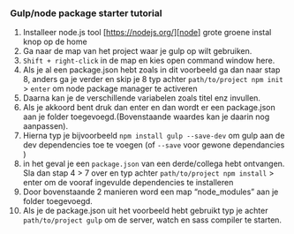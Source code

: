 
### Gulp/node package starter tutorial

1. Installeer node.js tool [https://nodejs.org/][node] grote groene instal knop op de home
2. Ga naar de map van het project waar je gulp op wilt gebruiken.
3. `Shift + right-click` in de map en kies open command window here.
4. Als je al een package.json hebt zoals in dit voorbeeld ga dan naar stap 8, anders ga je verder en skip je 8
typ achter `path/to/project npm init` > `enter` om node package manager te activeren
5. Daarna kan je de verschillende variabelen zoals titel enz invullen.
6. Als je akkoord bent druk dan enter en dan wordt er een package.json aan je folder toegevoegd.(Bovenstaande waardes kan je daarin nog aanpassen).
7. Hierna typ je bijvoorbeeld `npm install gulp --save-dev` om gulp aan de dev dependencies toe te voegen (of `--save` voor gewone dependancies )
8. in het geval je een `package.json` van een derde/collega hebt ontvangen. Sla dan stap 4 > 7 over en typ achter `path/to/project npm install` > enter om de vooraf ingevulde dependencies te installeren 
9. Door bovenstaande 2 manieren word een map “node_modules” aan je folder toegevoegd.
10. Als je de package.json uit het voorbeeld hebt gebruikt typ je achter `path/to/project gulp` om de server, watch en sass compiler te starten.


[node]: https://nodejs.org/
